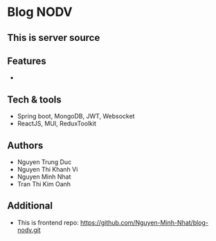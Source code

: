 # Blog NODV
## This is server source

## Features
- 

## Tech & tools
- Spring boot, MongoDB, JWT, Websocket
- ReactJS, MUI, ReduxToolkit

## Authors
- Nguyen Trung Duc
- Nguyen Thi Khanh Vi
- Nguyen Minh Nhat
- Tran Thi Kim Oanh

## Additional
- This is frontend repo: https://github.com/Nguyen-Minh-Nhat/blog-nodv.git


